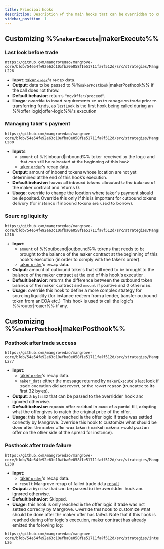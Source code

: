 ```yaml
---
title: Principal hooks
description: Description of the main hooks that can be overridden to customize offer logics.
sidebar_position: 1
---
```


## Customizing %%`makerExecute`|makerExecute%%

### Last look before trade

```solidity reference title="Last look before trade"
https://github.com/mangrovedao/mangrove-core/blob/54e54fe92e63c10afba0e058f1e51711fa6f512d/src/strategies/MangroveOffer.sol#L218-L226
```

* **Input**: [taker `order`](../../contracts/technical-references/taking-and-making-offers/reactive-offer/offer-data-structures.md#mgvlibsingleorder)'s recap data.
* **Output**: data to be passed to %%`makerPosthook`|makerPosthook%% if the call does not throw.
* **Default behavior**: returns `"mgvOffer/proceed"`.
* **Usage**: override to insert requirements so as to renege on trade prior to transferring funds, as `lastLook` is the first hook being called during an %%offer logic|offer-logic%%'s execution

### Managing taker's payment

```solidity reference title="Managing taker's payment"
https://github.com/mangrovedao/mangrove-core/blob/54e54fe92e63c10afba0e058f1e51711fa6f512d/src/strategies/MangroveOffer.sol#L202-L208
```

* **Input**s: 
  * `amount` of %%inbound|inbound%% token received by the logic and that can still be relocated at the beginning of this hook.  
  * [taker `order`](../../contracts/technical-references/taking-and-making-offers/reactive-offer/offer-data-structures.md#mgvlibsingleorder)'s recap data.
* **Output**: amount of inbound tokens whose location are not yet determined at the end of this hook's execution.
* **Default behavior**: leaves all inbound tokens allocated to the balance of the maker contract and returns 0.
* **Usage**: override to change the location where taker's payment should be deposited. Override this only if this is important for outbound tokens delivery (for instance if inbound tokens are used to borrow).

### Sourcing liquidity

```solidity reference title="Sourcing liquidity"
https://github.com/mangrovedao/mangrove-core/blob/54e54fe92e63c10afba0e058f1e51711fa6f512d/src/strategies/MangroveOffer.sol#L210-L216
```

* **Input**: 
  * `amount` of %%outbound|outbound%% tokens that needs to be brought to the balance of the maker contract at the beginning of this hook's execution (in order to comply with the taker's order).
  * [taker `order`](../../contracts/technical-references/taking-and-making-offers/reactive-offer/offer-data-structures.md#mgvlibsingleorder)'s recap data.
* **Output**: amount of outbound tokens that still need to be brought to the balance of the maker contract at the end of this hook's execution.
* **Default behavior**: returns the difference between the outbound token balance of the maker contract and `amount` if positive and 0 otherwise.
* **Usage**: override this hook to define a more complex strategy for sourcing liquidity (for instance redeem from a lender, transfer outbound token from an EOA etc.). This hook is used to call the logic's %%router|router%% if any.

## Customizing %%`makerPosthook`|makerPosthook%%

### Posthook after trade success

```solidity reference title="Posthook after trade success"
https://github.com/mangrovedao/mangrove-core/blob/54e54fe92e63c10afba0e058f1e51711fa6f512d/src/strategies/MangroveOffer.sol#L267-L277
```

* **Input**:
  * [taker `order`](../../contracts/technical-references/taking-and-making-offers/reactive-offer/offer-data-structures.md#mgvlibsingleorder)'s recap data.
  * `maker_data` either the message returned by `makerExecute`'s [last look](#last-look-before-trade) if trade execution did not revert, or the revert reason (truncated to its first 32 bytes).
* **Output**: a `bytes32` that can be passed to the overridden hook and ignored otherwise.
* **Default behavior**: reposts offer residual in case of a partial fill, adapting what the offer gives to match the original price of the offer.
* **Usage**: this hook is only reached in the offer logic if trade was settled correctly by Mangrove. Override this hook to customize what should be done after the maker offer was taken (market makers would post an offer on the other side of the spread for instance).

### Posthook after trade failure

```solidity reference title="Posthook after trade failure"
https://github.com/mangrovedao/mangrove-core/blob/54e54fe92e63c10afba0e058f1e51711fa6f512d/src/strategies/MangroveOffer.sol#L228-L238
```

* **Input**:
  * [taker `order`](../../contracts/technical-references/taking-and-making-offers/reactive-offer/offer-data-structures.md#mgvlibsingleorder)'s recap data.
  * `result` Mangrove recap of failed trade data [result](../../contracts/technical-references/taking-and-making-offers/reactive-offer/offer-data-structures.md#mgvliborderresult)
* **Output**: a `bytes32` that can be passed to the overridden hook and ignored otherwise.
* **Default behavior**: Skipped.
* **Usage**: this hook is only reached in the offer logic if trade was not settled correctly by Mangrove. Override this hook to customize what should be done after the maker offer has failed. Note that if this hook is reached during offer logic's execution, maker contract has already emitted the following log:

```solidity reference title="Offer logic's incident log"
https://github.com/mangrovedao/mangrove-core/blob/54e54fe92e63c10afba0e058f1e51711fa6f512d/src/strategies/interfaces/IOfferLogic.sol#L12-L26
```
